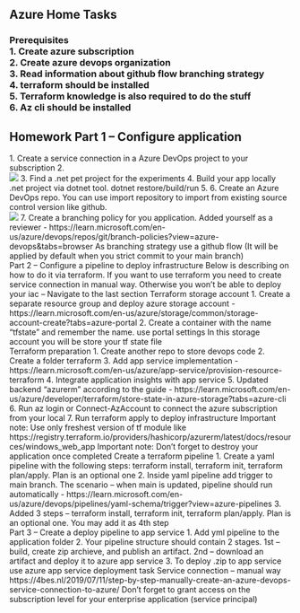 <h2>Azure Home Tasks</h2>
<head>
<h3>Prerequisites</br>
1.	Create azure subscription</br>
2.	Create azure devops organization</br>
3.	Read information about github flow branching strategy</br>
4.	terraform should be installed </br>
5.	Terraform knowledge is also required to do the stuff</br>
6.	Az cli should be installed</br></h3>
<h2>Homework Part 1 – Configure application</h2>
1.	Create a service connection in a Azure DevOps project to your subscription
2.	</br><img src="https://github.com/korotetskiy/img/blob/main/azure1-1.png">
3.	Find a .net pet project for the experiments
4.	Build your app locally .net project via dotnet tool. dotnet restore/build/run
5.	
6.	Create an Azure DevOps repo. You can use import repository to import from existing source control version like github.</br><img src="https://github.com/korotetskiy/img/blob/main/azure1-4.png">
7.	Create a branching policy for you application. Added yourself as a reviewer - https://learn.microsoft.com/en-us/azure/devops/repos/git/branch-policies?view=azure-devops&tabs=browser As branching strategy use a github flow (It will be applied by default when you strict commit to your main branch)
</br>Part 2 – Configure a pipeline to deploy infrastructure 
Below is describing on how to do it via terraform. If you want to use terraform you need to create service connection in manual way. Otherwise you won’t be able to deploy your iac – Navigate to the last section Terraform storage account 
1.	Create a separate resource group and deploy azure storage account - https://learn.microsoft.com/en-us/azure/storage/common/storage-account-create?tabs=azure-portal
2.	Create a container with the name “tfstate” and remember the name. use portal settings    
In this storage account you will be store your tf state file
</br>Terraform preparation
1.	Create another repo to store devops code
2.	Create a folder terraform
3.	Add app service implementation - https://learn.microsoft.com/en-us/azure/app-service/provision-resource-terraform 
4.	Integrate application insights with app service
5.	Updated backend “azurerm” according to the guide - https://learn.microsoft.com/en-us/azure/developer/terraform/store-state-in-azure-storage?tabs=azure-cli  
6.	Run az login or Connect-AzAccount to connect the azure subscription from your local
7.	Run terraform apply to deploy infrastructure 
Important note: Use only freshest version of tf module like https://registry.terraform.io/providers/hashicorp/azurerm/latest/docs/resources/windows_web_app
Important note: Don’t forget to destroy your application once completed
Create a terraform pipeline
1.	Create a yaml pipeline with the following steps: terraform install, terraform init, terraform plan/apply. Plan is an optional one 
2.	Inside yaml pipeline add trigger to main branch. The scenario – when main is updated, pipeline should run automatically - https://learn.microsoft.com/en-us/azure/devops/pipelines/yaml-schema/trigger?view=azure-pipelines
3.	Added 3 steps – terraform install, terraform init, terraform plan/apply. Plan is an optional one. You may add it as 4th step
</br>Part 3 – Create a deploy pipeline to app service
1.	Add yml pipeline to the application folder
2.	Your pipeline structure should contain 2 stages. 1st – build, create zip archieve, and publish an artifact. 2nd – download an artifact and deploy it to azure app service 
3.	To deploy .zip to app service use azure app service deployment task
Service connection – manual way
https://4bes.nl/2019/07/11/step-by-step-manually-create-an-azure-devops-service-connection-to-azure/
Don’t forget to grant access on the subscription level for your enterprise application (service principal)
